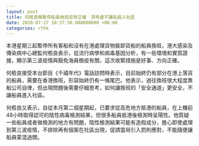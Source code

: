 ```yaml
---
layout: post
title: 何栢良稱暫停船員換班安排正確　須考慮不讓船員入社區
date: 2020-07-27 10:37:50.000000000 +08:00
categories: rthk
---
```


本港星期三起暫停所有客船和沒有在港處理貨物裝卸貨船的船員換班，港大感染及傳染病中心總監何栢良表示，從流行病學和病毒基因分析，有一些環境和實質證據，顯示第三波疫情與豁免海員檢疫有關，這次收緊措施是好事、方向正確。

何栢良接受本台節目《千禧年代》電話訪問時表示，目前始終仍有部分在港上落貨的船員，需要在香港換班，形容始終仍有一條尾巴。他表示，過往換班很大程度靠船公司自律，但出現問題後需要仔細思考，如何讓換班的「安全通道」更安全，不讓船員進入社區。

何栢良又表示，自從本月第二個星期起，已要求從高危地方抵港的船員，在上機前48小時取得認可的陰性病毒檢測結果，但很多船員抵港後檢測時呈陽性。他質疑一些船員或者做檢測的地方有問題，陰性檢測結果可能有造假成分，擔心即使處理到第三波疫情，不排除再有個案在社區出現，促請當局引入罰則應對，不能隨便讓船員蒙混過關。
